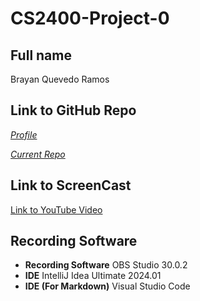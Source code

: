 # CS2400-Project-0

## Full name
Brayan Quevedo Ramos

## Link to GitHub Repo
[*Profile*](https://github.com/Brayan2134)

[*Current Repo*](https://github.com/Brayan2134/CS2400-Project-0)

## Link to ScreenCast
[Link to YouTube Video](https://youtu.be/pk3prlw9YIE)

## Recording Software
 - **Recording Software** OBS Studio 30.0.2
 - **IDE** IntelliJ Idea Ultimate 2024.01
 - **IDE (For Markdown)** Visual Studio Code
